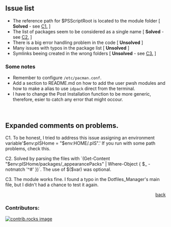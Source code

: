 <!-- <style type="text/css">
p#C1:hover, p#C2:hover, p#C3:hover {
  color: #f1f1f1;
}
</style> -->


## Issue list

- The reference path for $PSScriptRoot is located to the module folder [ **Solved** - see <a href="#C1">C1.</a> ]
- The list of packages seem to be considered as a single name [ **Solved** - see <a href="#C1">C2.</a> ]
- There is a big error handling problem in the code [ **Unsolved** ]
- Many issues with typos in the package list [ **Unsolved** ]
- Symlinks beeing created in the wrong folders [ **Unsolved** - see <a href="#C3">C3.</a> ]


### Some notes

- Remember to configure `/etc/pacman.conf`.
- Add a section to README.md on how to add the user pwsh modules and how to make a alias to use `idpack` direct from the terminal.
- I have to change the Post Installation function to be more generic, therefore, esier to catch any error that might occour.
</br>

## Expanded comments on problems.

<p id="C1">C1. To be honest, I tried to address this issue assigning an environment variable'$env:pISHome = "$env:HOME/.pIS".' If you run with some path problems, check this.</p>

<p id="C2">C2. Solved by parsing the files with `(Get-Content "$env:pISHome/packages/_appearancePacks" | Where-Object { $_ -notmatch '^#' })`. The use of $($var) was optional.</p>

<p id="C3">C3. The module works fine. I found a typo in the Dotfiles_Manager's main file, but I didn't had a chance to test it again.</p>

<p align="right"><a href="#" onclick="README.md">back</a></p>

### Contributors:

<a href="https://github.com/Baebadoobee/postInstallScript/graphs/contributors">
  <img src="https://contrib.rocks/image?repo=Baebadoobee/postInstallScript" alt="contrib.rocks image" />
</a>